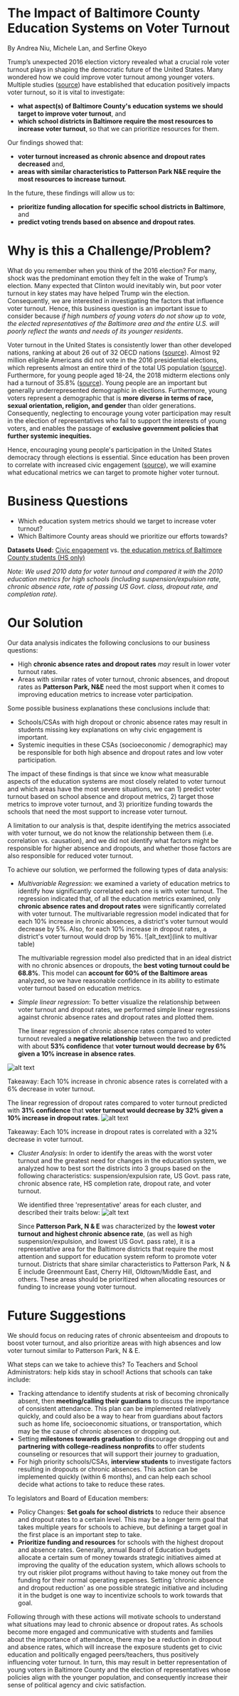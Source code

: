# The Impact of Baltimore County Education Systems on Voter Turnout
By Andrea Niu, Michele Lan, and Serfine Okeyo

Trump’s unexpected 2016 election victory revealed what a crucial role voter turnout plays in shaping the democratic future of the United States. Many wondered how we could improve voter turnout among younger voters. Multiple studies ([source](http://ftp.iza.org/dp6539.pdf)) have established that education positively impacts voter turnout, so it is vital to investigate:
* **what aspect(s) of Baltimore County's education systems we should target to improve voter turnout**, and
* **which school districts in Baltimore require the most resources to increase voter turnout**, so that we can prioritize resources for them. 

Our findings showed that:
* **voter turnout increased as chronic absence and dropout rates decreased** and,
* **areas with similar characteristics to Patterson Park N&E require the most resources to increase turnout**. 


In the future, these findings will allow us to:
* **prioritize funding allocation for specific school districts in Baltimore**, and 
* **predict voting trends based on absence and dropout rates**.

# Why is this a Challenge/Problem?
What do you remember when you think of the 2016 election? For many, shock was the predominant emotion they felt in the wake of Trump’s election. Many expected that Clinton would inevitably win, but poor voter turnout in key states may have helped Trump win the election. Consequently, we are interested in investigating the factors that influence voter turnout. Hence, this business question is an important issue to consider because *if high numbers of young voters do not show up to vote, the elected representatives of the Baltimore area and the entire U.S. will poorly reflect the wants and needs of its younger residents*. 

Voter turnout in the United States is consistently lower than other developed nations, ranking at about 26 out of 32 OECD nations ([source](https://www.pewresearch.org/fact-tank/2018/05/21/u-s-voter-turnout-trails-most-developed-countries/)). Almost 92 million eligible Americans did not vote in the 2016 presidential elections, which represents almost an entire third of the total US population ([source](https://www.americanprogress.org/issues/democracy/reports/2018/07/11/453319/increasing-voter-participation-america/)). Furthermore, for young people aged 18-24, the 2018 midterm elections only had a turnout of 35.8% ([source](https://www.fairvote.org/voter_turnout#voter_turnout_101)).
Young people are an important but generally underrepresented demographic in elections. Furthermore, young voters represent a demographic that is **more diverse in terms of race, sexual orientation, religion, and gender** than older generations. Consequently, neglecting to encourage young voter participation may result in the election of representatives who fail to support the interests of young voters, and enables the passage of **exclusive government policies that further systemic inequities.**

Hence, encouraging young people's participation in the United States democracy through elections is essential. Since education has been proven to correlate with increased civic engagement ([source](https://onlinelibrary.wiley.com/doi/full/10.1111/j.1540-5907.2009.00400.x)), we will examine what educational metrics we can target to promote higher voter turnout.

# Business Questions
* Which education system metrics should we target to increase voter turnout?
* Which Baltimore County areas should we prioritize our efforts towards? 

**Datasets Used:**
[Civic engagement](https://data.baltimorecity.gov/Neighborhoods/Neighborhood-Action-Sense-of-Community-2010/ipje-efsv)
 vs. [the education metrics of Baltimore County students (HS only)](https://data.baltimorecity.gov/Neighborhoods/Education-and-Youth-2010-2013-/f9ua-ivaj)

*Note: We used 2010 data for voter turnout and compared it with the 2010 education metrics for high schools (including suspension/expulsion rate, chronic absence rate, rate of passing US Govt. class, dropout rate, and completion rate).*

# Our Solution

Our data analysis indicates the following conclusions to our business questions:
* High **chronic absence rates and dropout rates** *may* result in lower voter turnout rates.
* Areas with similar rates of voter turnout, chronic absences, and dropout rates as **Patterson Park, N&E** need the most support when it comes to improving education metrics to increase voter participation.

Some possible business explanations these conclusions include that:
* Schools/CSAs with high dropout or chronic absence rates may result in students missing key explanations on why civic engagement is important.
* Systemic inequities in these CSAs (socioeconomic / demographic) may be responsible for both high absence and dropout rates and low voter participation.


The impact of these findings is that since we know what measurable aspects of the education systems are most closely related to voter turnout and which areas have the most severe situations, we can 1) predict voter turnout based on school absence and dropout metrics, 2) target those metrics to improve voter turnout, and 3) prioritize funding towards the schools that need the most support to increase voter turnout. 

A limitation to our analysis is that, despite identifying the metrics associated with voter turnout, we do not know the relationship between them (i.e. correlation vs. causation), and we did not identify what factors might be responsible for  higher absence and dropouts, and whether those factors are also responsible for reduced voter turnout.


To achieve our solution, we performed the following types of data analysis:
* *Multivariable Regression*: we examined a variety of education metrics to identify how significantly correlated each one is with voter turnout. The regression indicated that, of all the education metrics examined, only **chronic absence rates and dropout rates** were significantly correlated with voter turnout. The multivariable regression model indicated that for each 10% increase in chronic absences, a district's voter turnout would decrease by 5%. Also, for each 10% increase in dropout rates, a district's voter turnout would drop by 16%. 
![alt_text](link to multivar table)

   The multivariable regression model also predicted that in an ideal district with no chronic absences or dropouts, the **best voting turnout could be 68.8%**. This model can **account for 60% of the Baltimore areas** analyzed, so we have reasonable confidence in its ability to estimate voter turnout based on education metrics.

* *Simple linear regression*: To better visualize the relationship between voter turnout and dropout rates, we performed simple linear regressions against chronic absence rates and dropout rates and plotted them.

   The linear regression of chronic absence rates compared to voter turnout revealed a **negative relationship** between the two and predicted with about **53% confidence** that **voter turnout would decrease by 6% given a 10% increase in absence rates**.


![alt text](https://github.com/jhu-business-analytics/Midterm--Andrea-Michele-Serfine/blob/master/Annotation%202019-10-25%20151518.png "Voter Turnout vs HS Chronic Absence rates")

Takeaway: Each 10% increase in chronic absence rates is correlated with a 6% decrease in voter turnout.

The linear regression of dropout rates compared to voter turnout predicted with **31% confidence** that **voter turnout would decrease by 32% given a 10% increase in dropout rates**. 
![alt text](https://github.com/jhu-business-analytics/Midterm--Andrea-Michele-Serfine/blob/master/Annotation%202019-10-25%20151452.png "Voter Turnout vs HS Dropout rates")

Takeaway: Each 10% increase in dropout rates is correlated with a 32% decrease in voter turnout.


* *Cluster Analysis*: In order to identify the areas with the worst voter turnout and the greatest need for changes in the education system, we analyzed how to best sort the districts into 3 groups based on the following characteristics: suspension/expulsion rate, US Govt. pass rate, chronic absence rate, HS completion rate, dropout rate, and voter turnout.

   We identified three 'representative' areas for each cluster, and described their traits below:
![alt text](https://github.com/jhu-business-analytics/Midterm--Andrea-Michele-Serfine/blob/master/Annotation%202019-10-25%20152422.png "Cluster Analysis Results")

   Since **Patterson Park, N & E** was characterized by the **lowest voter turnout and highest chronic absence rate**, (as well as high suspension/expulsion, and lowest US Govt. pass rate), it is a representative area for the Baltimore districts that require the most attention and support for education system reform to promote voter turnout. Districts that share similar characteristics to Patterson Park, N & E include Greenmount East, Cherry Hill, Oldtown/Middle East, and others. These areas should be prioritized when allocating resources or funding to increase young voter turnout.

# Future Suggestions

We should focus on reducing rates of chronic absenteeism and dropouts to boost voter turnout, and also prioritize areas with high absences and low voter turnout similar to Patterson Park, N & E.

What steps can we take to achieve this? 
To Teachers and School Administrators: help kids stay in school! Actions that schools can take include:
* Tracking attendance to identify students at risk of becoming chronically absent, then **meeting/calling their guardians** to discuss the importance of consistent attendance. This plan can be implemented relatively quickly, and could also be a way to hear from guardians about factors such as home life, socioeconomic situations, or transportation, which may be the cause of chronic absences or dropping out.
* Setting **milestones towards graduation** to discourage dropping out and **partnering with college-readiness nonprofits** to offer students counseling or resources that will support their journey to graduation,
* For high priority schools/CSAs, **interview students** to investigate factors resulting in dropouts or chronic absences. This action can be implemented quickly (within 6 months), and can help each school decide what actions to take to reduce these rates.

To legislators and Board of Education members: 
* Policy Changes: **Set goals for school districts** to reduce their absence and dropout rates to a certain level. This may be a longer term goal that takes multiple years for schools to achieve, but defining a target goal in the first place is an important step to take. 
* **Prioritize funding and resources** for schools with the highest dropout and absence rates. Generally, annual Board of Education budgets allocate a certain sum of money towards strategic initiatives aimed at improving the quality of the education system, which allows schools to try out riskier pilot programs without having to take money out from the funding for their normal operating expenses. Setting 'chronic absence and dropout reduction' as one possible strategic initiative and including it in the budget is one way to incentivize schools to work towards that goal.

Following through with these actions will motivate schools to understand what situations may lead to chronic absence or dropout rates. As schools become more engaged and communicative with students and families about the importance of attendance, there may be a reduction in dropout and absence rates, which will increase the exposure students get to civic education and politically engaged peers/teachers, thus positively influencing voter turnout. In turn, this may result in better representation of young voters in Baltimore County and the election of representatives whose policies align with the younger population, and consequently increase their sense of political agency and civic satisfaction.
